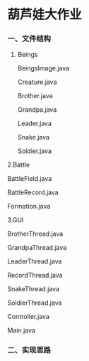 # 葫芦娃大作业
### 一、文件结构

1. Beings
   
   BeingsImage.java
      
   Creature.java
      
   Brother.java
      
   Grandpa.java
      
   Leader.java
      
   Snake.java
      
   Soldier.java
      

 2.Battle
   
   BattleField.java
      
   BattleRecord.java
      
   Formation.java
      

 3.GUI
   
   BrotherThread.java
      
   GrandpaThread.java
      
   LeaderThread.java
      
   RecordThread.java
      
   SnakeThread.java
      
   SoldierThread.java
      
   
 Controller.java
   
 Main.java
   

### 二、实现思路
